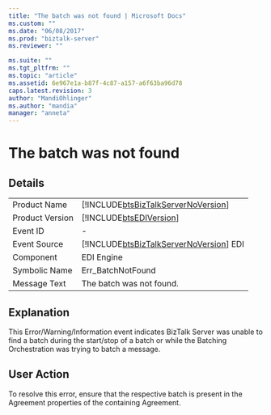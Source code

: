 ```yaml
---
title: "The batch was not found | Microsoft Docs"
ms.custom: ""
ms.date: "06/08/2017"
ms.prod: "biztalk-server"
ms.reviewer: ""

ms.suite: ""
ms.tgt_pltfrm: ""
ms.topic: "article"
ms.assetid: 6e967e1a-b87f-4c87-a157-a6f63ba96d78
caps.latest.revision: 3
author: "MandiOhlinger"
ms.author: "mandia"
manager: "anneta"
---
```

# The batch was not found
## Details  
  
|                 |                                                                                        |
|-----------------|----------------------------------------------------------------------------------------|
|  Product Name   |   [!INCLUDE[btsBizTalkServerNoVersion](../includes/btsbiztalkservernoversion-md.md)]   |
| Product Version |               [!INCLUDE[btsEDIVersion](../includes/btsediversion-md.md)]               |
|    Event ID     |                                           -                                            |
|  Event Source   | [!INCLUDE[btsBizTalkServerNoVersion](../includes/btsbiztalkservernoversion-md.md)] EDI |
|    Component    |                                       EDI Engine                                       |
|  Symbolic Name  |                                   Err_BatchNotFound                                    |
|  Message Text   |                                The batch was not found.                                |
  
## Explanation  
 This Error/Warning/Information event indicates BizTalk Server was unable to find a batch during the start/stop of a batch or while the Batching Orchestration was trying to batch a message.  
  
## User Action  
 To resolve this error, ensure that the respective batch is present in the Agreement properties of the containing Agreement.